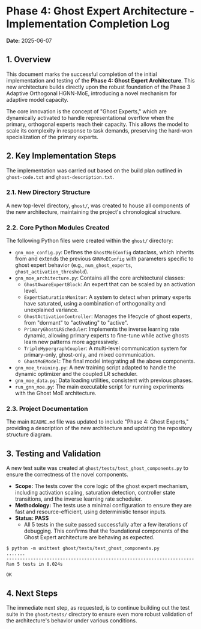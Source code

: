 # Phase 4: Ghost Expert Architecture - Implementation Completion Log

**Date:** 2025-06-07

## 1. Overview

This document marks the successful completion of the initial implementation and testing of the **Phase 4: Ghost Expert Architecture**. This new architecture builds directly upon the robust foundation of the Phase 3 Adaptive Orthogonal HGNN-MoE, introducing a novel mechanism for adaptive model capacity.

The core innovation is the concept of "Ghost Experts," which are dynamically activated to handle representational overflow when the primary, orthogonal experts reach their capacity. This allows the model to scale its complexity in response to task demands, preserving the hard-won specialization of the primary experts.

## 2. Key Implementation Steps

The implementation was carried out based on the build plan outlined in `ghost-code.txt` and `ghost-description.txt`.

### 2.1. New Directory Structure

A new top-level directory, `ghost/`, was created to house all components of the new architecture, maintaining the project's chronological structure.

### 2.2. Core Python Modules Created

The following Python files were created within the `ghost/` directory:

-   `gnn_moe_config.py`: Defines the `GhostMoEConfig` dataclass, which inherits from and extends the previous `GNNMoEConfig` with parameters specific to ghost expert behavior (e.g., `num_ghost_experts`, `ghost_activation_threshold`).
-   `gnn_moe_architecture.py`: Contains all the core architectural classes:
    -   `GhostAwareExpertBlock`: An expert that can be scaled by an activation level.
    -   `ExpertSaturationMonitor`: A system to detect when primary experts have saturated, using a combination of orthogonality and unexplained variance.
    -   `GhostActivationController`: Manages the lifecycle of ghost experts, from "dormant" to "activating" to "active".
    -   `PrimaryGhostLRScheduler`: Implements the inverse learning rate dynamic, allowing primary experts to fine-tune while active ghosts learn new patterns more aggressively.
    -   `TripleHypergraphCoupler`: A multi-level communication system for primary-only, ghost-only, and mixed communication.
    -   `GhostMoEModel`: The final model integrating all the above components.
-   `gnn_moe_training.py`: A new training script adapted to handle the dynamic optimizer and the coupled LR scheduler.
-   `gnn_moe_data.py`: Data loading utilities, consistent with previous phases.
-   `run_gnn_moe.py`: The main executable script for running experiments with the Ghost MoE architecture.

### 2.3. Project Documentation

The main `README.md` file was updated to include "Phase 4: Ghost Experts," providing a description of the new architecture and updating the repository structure diagram.

## 3. Testing and Validation

A new test suite was created at `ghost/tests/test_ghost_components.py` to ensure the correctness of the novel components.

-   **Scope:** The tests cover the core logic of the ghost expert mechanism, including activation scaling, saturation detection, controller state transitions, and the inverse learning rate scheduler.
-   **Methodology:** The tests use a minimal configuration to ensure they are fast and resource-efficient, using deterministic tensor inputs.
-   **Status:** **PASS**
    -   All 5 tests in the suite passed successfully after a few iterations of debugging. This confirms that the foundational components of the Ghost Expert architecture are behaving as expected.

```
$ python -m unittest ghost/tests/test_ghost_components.py
.......
----------------------------------------------------------------------
Ran 5 tests in 0.024s

OK
```

## 4. Next Steps

The immediate next step, as requested, is to continue building out the test suite in the `ghost/tests/` directory to ensure even more robust validation of the architecture's behavior under various conditions.
